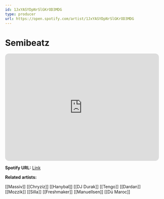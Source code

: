 ```yaml
---
id: 1JxYASYDpNrSlGKrOD3MDG
type: producer
url: https://open.spotify.com/artist/1JxYASYDpNrSlGKrOD3MDG
---
```

# Semibeatz

<iframe style="border-radius:12px" src="https://open.spotify.com/embed/artist/1JxYASYDpNrSlGKrOD3MDG" width="100%" height="352" frameBorder="0" allowfullscreen="" allow="autoplay; clipboard-write; encrypted-media; fullscreen; picture-in-picture" loading="lazy"></iframe>

**Spotify URL:** [Link](https://open.spotify.com/artist/1JxYASYDpNrSlGKrOD3MDG)

**Related artists:**

[[Massiv]]
[[Chryziz]]
[[Hanybal]]
[[DJ Durak]]
[[Tengo]]
[[Dardan]]
[[Mozzik]]
[[Silla]]
[[Freshmaker]]
[[Manuellsen]]
[[Dú Maroc]]
